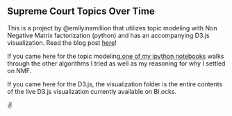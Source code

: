 ## Supreme Court Topics Over Time

This is a project by @emilyinamillion that utilizes topic modeling with Non Negative Matrix factorization (python) and has an accompanying D3.js visualization. Read the blog post [here](http://www.emilyinamillion.me/blog/2016/7/13/visualizing-supreme-court-topics-over-time)!

If you came here for the topic modeling,[one of my ipython notebooks](https://github.com/emilyinamillion/supreme-court-topics-overtime/blob/master/pipeline/Step4_pipeline_Model-testing.ipynb) walks through the other algorithms I tried as well as my reasoning for why I settled on NMF.

If you came here for the D3.js, the visualization folder is the entire contents of the live D3.js visualization currently available on Bl.ocks. 

:v:
